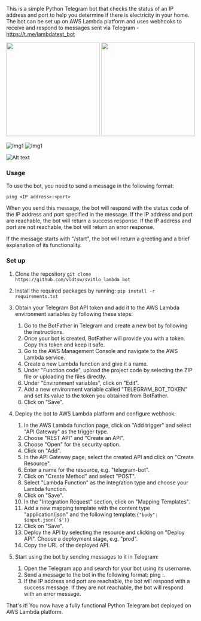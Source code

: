 This is a simple Python Telegram bot that checks the status of an IP address and port to help you determine if there is electricity in your home. The bot can be set up on AWS Lambda platform and uses webhooks to receive and respond to messages sent via Telegram - https://t.me/lambdatest_bot

<img src="screenshots/Screenshot_1.jpg" width="250"/>

<img src="screenshots/Screenshot_2.jpg" width="250"/>

![Img1](screenshots/Screenshot_1.jpg)
![Img1](screenshots/Screenshot_2.jpg)

<img
  src="screenshots_1.jpg"
  alt="Alt text"
  title="Optional title"
  style="display: inline-block; margin: 0 auto; max-width: 300px">

### Usage
To use the bot, you need to send a message in the following format:

`ping <IP address>:<port>`

When you send this message, the bot will respond with the status code of the IP address and port specified in the message. If the IP address and port are reachable, the bot will return a success response. If the IP address and port are not reachable, the bot will return an error response.

If the message starts with "/start", the bot will return a greeting and a brief explanation of its functionality.

### Set up

1. Clone the repository
`git clone https://github.com/vldtsw/svitlo_lambda_bot`

2. Install the required packages by running:
`pip install -r requirements.txt`
3. Obtain your Telegram Bot API token and add it to the AWS Lambda environment variables by following these steps:
   1. Go to the BotFather in Telegram and create a new bot by following the instructions. 
   2. Once your bot is created, BotFather will provide you with a token. Copy this token and keep it safe. 
   3. Go to the AWS Management Console and navigate to the AWS Lambda service. 
   4. Create a new Lambda function and give it a name. 
   5. Under "Function code", upload the project code by selecting the ZIP file or uploading the files directly. 
   6. Under "Environment variables", click on "Edit". 
   7. Add a new environment variable called "TELEGRAM_BOT_TOKEN" and set its value to the token you obtained from BotFather. 
   8. Click on "Save".

4. Deploy the bot to AWS Lambda platform and configure webhook:
   1. In the AWS Lambda function page, click on "Add trigger" and select "API Gateway" as the trigger type. 
   2. Choose "REST API" and "Create an API". 
   3. Choose "Open" for the security option. 
   4. Click on "Add". 
   5. In the API Gateway page, select the created API and click on "Create Resource". 
   6. Enter a name for the resource, e.g. "telegram-bot". 
   7. Click on "Create Method" and select "POST". 
   8. Select "Lambda Function" as the integration type and choose your Lambda function. 
   9. Click on "Save". 
   10. In the "Integration Request" section, click on "Mapping Templates". 
   11. Add a new mapping template with the content type "application/json" and the following template:`{"body": $input.json('$')}`
   12. Click on "Save". 
   13. Deploy the API by selecting the resource and clicking on "Deploy API". Choose a deployment stage, e.g. "prod". 
   14. Copy the URL of the deployed API.
5. Start using the bot by sending messages to it in Telegram:
   1. Open the Telegram app and search for your bot using its username. 
   2. Send a message to the bot in the following format: ping <IP address>:<port>.
   3. If the IP address and port are reachable, the bot will respond with a success message. If they are not reachable, the bot will respond with an error message.

That's it! You now have a fully functional Python Telegram bot deployed on AWS Lambda platform.